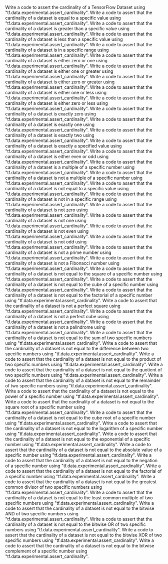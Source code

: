 Write a code to assert the cardinality of a TensorFlow Dataset using "tf.data.experimental.assert_cardinality".
Write a code to assert that the cardinality of a dataset is equal to a specific value using "tf.data.experimental.assert_cardinality".
Write a code to assert that the cardinality of a dataset is greater than a specific value using "tf.data.experimental.assert_cardinality".
Write a code to assert that the cardinality of a dataset is less than a specific value using "tf.data.experimental.assert_cardinality".
Write a code to assert that the cardinality of a dataset is in a specific range using "tf.data.experimental.assert_cardinality".
Write a code to assert that the cardinality of a dataset is either zero or one using "tf.data.experimental.assert_cardinality".
Write a code to assert that the cardinality of a dataset is either one or greater using "tf.data.experimental.assert_cardinality".
Write a code to assert that the cardinality of a dataset is either zero or greater using "tf.data.experimental.assert_cardinality".
Write a code to assert that the cardinality of a dataset is either one or less using "tf.data.experimental.assert_cardinality".
Write a code to assert that the cardinality of a dataset is either zero or less using "tf.data.experimental.assert_cardinality".
Write a code to assert that the cardinality of a dataset is exactly zero using "tf.data.experimental.assert_cardinality".
Write a code to assert that the cardinality of a dataset is exactly one using "tf.data.experimental.assert_cardinality".
Write a code to assert that the cardinality of a dataset is exactly two using "tf.data.experimental.assert_cardinality".
Write a code to assert that the cardinality of a dataset is exactly a specified value using "tf.data.experimental.assert_cardinality".
Write a code to assert that the cardinality of a dataset is either even or odd using "tf.data.experimental.assert_cardinality".
Write a code to assert that the cardinality of a dataset is a multiple of a specific number using "tf.data.experimental.assert_cardinality".
Write a code to assert that the cardinality of a dataset is not a multiple of a specific number using "tf.data.experimental.assert_cardinality".
Write a code to assert that the cardinality of a dataset is not equal to a specific value using "tf.data.experimental.assert_cardinality".
Write a code to assert that the cardinality of a dataset is not in a specific range using "tf.data.experimental.assert_cardinality".
Write a code to assert that the cardinality of a dataset is not zero using "tf.data.experimental.assert_cardinality".
Write a code to assert that the cardinality of a dataset is not one using "tf.data.experimental.assert_cardinality".
Write a code to assert that the cardinality of a dataset is not even using "tf.data.experimental.assert_cardinality".
Write a code to assert that the cardinality of a dataset is not odd using "tf.data.experimental.assert_cardinality".
Write a code to assert that the cardinality of a dataset is not a prime number using "tf.data.experimental.assert_cardinality".
Write a code to assert that the cardinality of a dataset is not a Fibonacci number using "tf.data.experimental.assert_cardinality".
Write a code to assert that the cardinality of a dataset is not equal to the square of a specific number using "tf.data.experimental.assert_cardinality".
Write a code to assert that the cardinality of a dataset is not equal to the cube of a specific number using "tf.data.experimental.assert_cardinality".
Write a code to assert that the cardinality of a dataset is not equal to the factorial of a specific number using "tf.data.experimental.assert_cardinality".
Write a code to assert that the cardinality of a dataset is not a perfect square using "tf.data.experimental.assert_cardinality".
Write a code to assert that the cardinality of a dataset is not a perfect cube using "tf.data.experimental.assert_cardinality".
Write a code to assert that the cardinality of a dataset is not a palindrome using "tf.data.experimental.assert_cardinality".
Write a code to assert that the cardinality of a dataset is not equal to the sum of two specific numbers using "tf.data.experimental.assert_cardinality".
Write a code to assert that the cardinality of a dataset is not equal to the difference between two specific numbers using "tf.data.experimental.assert_cardinality".
Write a code to assert that the cardinality of a dataset is not equal to the product of two specific numbers using "tf.data.experimental.assert_cardinality".
Write a code to assert that the cardinality of a dataset is not equal to the quotient of two specific numbers using "tf.data.experimental.assert_cardinality".
Write a code to assert that the cardinality of a dataset is not equal to the remainder of two specific numbers using "tf.data.experimental.assert_cardinality".
Write a code to assert that the cardinality of a dataset is not equal to the power of a specific number using "tf.data.experimental.assert_cardinality".
Write a code to assert that the cardinality of a dataset is not equal to the square root of a specific number using "tf.data.experimental.assert_cardinality".
Write a code to assert that the cardinality of a dataset is not equal to the cube root of a specific number using "tf.data.experimental.assert_cardinality".
Write a code to assert that the cardinality of a dataset is not equal to the logarithm of a specific number using "tf.data.experimental.assert_cardinality".
Write a code to assert that the cardinality of a dataset is not equal to the exponential of a specific number using "tf.data.experimental.assert_cardinality".
Write a code to assert that the cardinality of a dataset is not equal to the absolute value of a specific number using "tf.data.experimental.assert_cardinality".
Write a code to assert that the cardinality of a dataset is not equal to the negation of a specific number using "tf.data.experimental.assert_cardinality".
Write a code to assert that the cardinality of a dataset is not equal to the factorial of a specific number using "tf.data.experimental.assert_cardinality".
Write a code to assert that the cardinality of a dataset is not equal to the greatest common divisor of two specific numbers using "tf.data.experimental.assert_cardinality".
Write a code to assert that the cardinality of a dataset is not equal to the least common multiple of two specific numbers using "tf.data.experimental.assert_cardinality".
Write a code to assert that the cardinality of a dataset is not equal to the bitwise AND of two specific numbers using "tf.data.experimental.assert_cardinality".
Write a code to assert that the cardinality of a dataset is not equal to the bitwise OR of two specific numbers using "tf.data.experimental.assert_cardinality".
Write a code to assert that the cardinality of a dataset is not equal to the bitwise XOR of two specific numbers using "tf.data.experimental.assert_cardinality".
Write a code to assert that the cardinality of a dataset is not equal to the bitwise complement of a specific number using "tf.data.experimental.assert_cardinality".